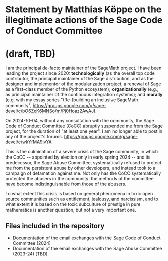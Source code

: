 # Statement by Matthias Köppe on the illegitimate actions of the Sage Code of Conduct Committee
# (draft, TBD)

I am the principal de-facto maintainer of the SageMath project. I have been leading the project
since 2020: **technologically** (as the overall top code contributor, the principal maintainer of the Sage distribution, and as the designer and implementor of the modularization project, a renewal of Sage as a first-class member of the Python ecosystem); **organizationally** (e.g., as prinicipal maintainer of the continuous integration systems); and **morally** (e.g. with my essay series "(Re-)building an inclusive SageMath community", https://groups.google.com/g/sage-devel/c/bO6ZeK6MNSo/m/Pj0Hoaz2AwAJ).

On 2024-10-04, without any consultation with the community, the Sage Code of Conduct Committee (CoCC) abruptly suspended
me from the Sage project, for the duration of "at least one year". I am no longer able to post in any of the project's forums. https://groups.google.com/g/sage-devel/c/wkYfMA9ivYA

This is the culmination of a severe crisis of the Sage community, in which the CoCC -- appointed by election only in early spring 2024 -- 
and its predecessor, the Sage Abuse Committee, systematically refused to protect me from the persistent abuse by other developers, and instead took to a campaign of defamation against me. Not only has the CoCC systematically protected the abusers in the community: the methods of the committee have become indistinguishable from those of the abusers.

To what extent this crisis is based on general phenomena in toxic open source communities such as entitlement, jealousy, and narcissism, 
and to what extent it is based on the toxic subculture of prestige in pure mathematics is another question, but not a very important one.


## Files included in the repository
- Documentation of the email exchanges with the Sage Code of Conduct Committee (2024)
- Documentation of the email exchanges with the Sage Abuse Committee (2023-24)  (TBD)
